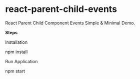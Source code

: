 # react-parent-child-events
React Parent Child Component Events Simple &amp; Minimal Demo.

**Steps**

Installation

npm install

Run Application

npm start
